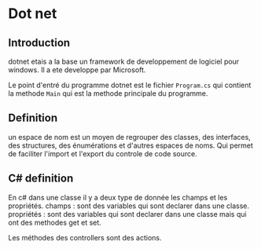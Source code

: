 # Dot net

## Introduction

dotnet etais a la base un framework de developpement de logiciel pour windows. Il a ete developpe par Microsoft.


Le point d'entré du programme dotnet est le fichier `Program.cs` qui contient la methode `Main` qui est la methode principale du programme.


## Definition

un espace de nom est un moyen de regrouper des classes, des interfaces, des structures, des énumérations et d'autres espaces de noms.  Qui permet de faciliter l'import et l'export du controle de code source.

## C# definition

En c# dans une classe il y a deux type de donnée les champs et les propriétés.
champs : sont des variables qui sont declarer dans une classe.
propriétés : sont des variables qui sont declarer dans une classe mais qui ont des methodes get et set.

Les méthodes des controllers sont des actions.
